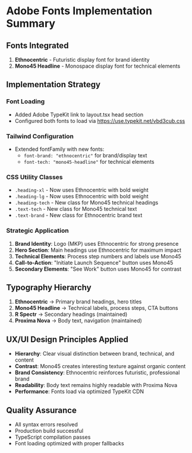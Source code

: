 # Adobe Fonts Implementation Summary

## Fonts Integrated
1. **Ethnocentric** - Futuristic display font for brand identity
2. **Mono45 Headline** - Monospace display font for technical elements

## Implementation Strategy

### Font Loading
- Added Adobe TypeKit link to layout.tsx head section
- Configured both fonts to load via https://use.typekit.net/vbd3cub.css

### Tailwind Configuration
- Extended fontFamily with new fonts:
  - `font-brand: "ethnocentric"` for brand/display text
  - `font-tech: "mono45-headline"` for technical elements

### CSS Utility Classes
- `.heading-xl` - Now uses Ethnocentric with bold weight
- `.heading-lg` - Now uses Ethnocentric with bold weight  
- `.heading-tech` - New class for Mono45 technical headings
- `.text-tech` - New class for Mono45 technical text
- `.text-brand` - New class for Ethnocentric brand text

### Strategic Application
1. **Brand Identity**: Logo (MKP) uses Ethnocentric for strong presence
2. **Hero Section**: Main headings use Ethnocentric for maximum impact
3. **Technical Elements**: Process step numbers and labels use Mono45
4. **Call-to-Action**: "Initiate Launch Sequence" button uses Mono45
5. **Secondary Elements**: "See Work" button uses Mono45 for contrast

## Typography Hierarchy
1. **Ethnocentric** → Primary brand headings, hero titles
2. **Mono45 Headline** → Technical labels, process steps, CTA buttons
3. **R Spectr** → Secondary headings (maintained)
4. **Proxima Nova** → Body text, navigation (maintained)

## UX/UI Design Principles Applied
- **Hierarchy**: Clear visual distinction between brand, technical, and content
- **Contrast**: Mono45 creates interesting texture against organic content
- **Brand Consistency**: Ethnocentric reinforces futuristic, professional brand
- **Readability**: Body text remains highly readable with Proxima Nova
- **Performance**: Fonts load via optimized TypeKit CDN

## Quality Assurance
- All syntax errors resolved
- Production build successful
- TypeScript compilation passes
- Font loading optimized with proper fallbacks